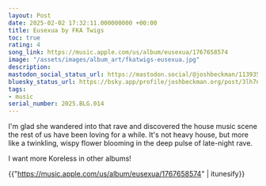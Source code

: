 ```yaml
---
layout: Post
date: 2025-02-02 17:32:11.000000000 +00:00
title: Eusexua by FKA Twigs
toc: true
rating: 4
song_link: https://music.apple.com/us/album/eusexua/1767658574
image: "/assets/images/album_art/fkatwigs-eusexua.jpg"
description:
mastodon_social_status_url: https://mastodon.social/@joshbeckman/113935700669910548
bluesky_status_url: https://bsky.app/profile/joshbeckman.org/post/3lh7nqdwkxk2e
tags:
- music
serial_number: 2025.BLG.014
---
```

I'm glad she wandered into that rave and discovered the house music scene the rest of us have been loving for a while. It's not heavy house, but more like a twinkling, wispy flower blooming in the deep pulse of late-night rave.

I want more Koreless in other albums!

{{"https://music.apple.com/us/album/eusexua/1767658574" | itunesify}}
